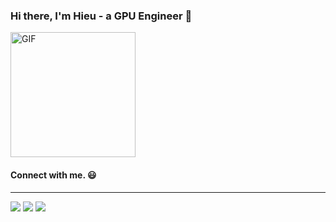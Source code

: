 ### Hi there, I'm Hieu - a GPU Engineer 👋

<img alt="GIF" src="https://i.pinimg.com/originals/9e/a7/2e/9ea72ef078139ced289852e8a4ea0c5c.gif" width = 200/>

#### Connect with me. :smiley:

<hr>

<p>
<a href="https://github.com/hieule88"><img src="https://img.shields.io/badge/-Mohamed_Hmini-black?logo=github&style=flat-square"/></a>
<a href="https://www.linkedin.com/in/hieu-le-dinh-481a871b9/"><img src="https://img.shields.io/badge/-Mohamed_Hmini-blue?logo=linkedin&style=flat-square"></a>
<a href="hieule.it88@gmail"><img src="https://img.shields.io/badge/-mo@mhmini.com-black?logo=gmail&style=flat-square"></a>
</p>

